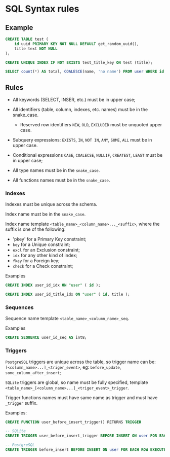 # SQL Syntax rules

## Example

```sql
CREATE TABLE test (
    id uuid PRIMARY KEY NOT NULL DEFAULT get_random_uuid(),
    title text NOT NULL
);

CREATE UNIQUE INDEX IF NOT EXISTS test_title_key ON test (title);

SELECT count(*) AS total, COALESCE(name, 'no name') FROM user WHERE id IN (100, 101) GROUP BY group;
```

## Rules

- All keywords (SELECT, INSER, etc.) must be in upper case;

- All identifiers (table, column, indexes, etc. names) must be in the snake_case.
    - Reserved row identifiers `NEW`, `OLD`, `EXCLUDED` must be unquoted upper case.

- Subquery expressions: `EXISTS`, `IN`, `NOT IN`, `ANY`, `SOME`, `ALL` must be in upper case.

- Conditional expressions `CASE`, `COALECSE`, `NULLIF`, `CREATEST`, `LEAST` must be in upper case;

- All type names must be in the `snake_case`.

- All functions names must be in the `snake_case`.

### Indexes

Indexes must be unique across the schema.

Index name must be in the `snake_case`.

Index name template `<table_name>_<column_name>..._<suffix>`, where the suffix is one of the following:

- 'pkey' for a Primary Key constraint;
- `key` for a Unique constraint;
- `excl` for an Exclusion constraint;
- `idx` for any other kind of index;
- `fkey` for a Foreign key;
- `check` for a Check constraint;

Examples

```sql
CREATE INDEX user_id_idx ON "user" ( id );

CREATE INDEX user_id_title_idx ON "user" ( id, title );
```

### Sequences

Sequence name template `<table_name>_<column_name>_seq`.

Examples

```sql
CREATE SEQUENCE user_id_seq AS int8;
```

### Triggers

`PostgreSQL` triggers are unique across the table, so trigger name can be: `[<column_name>...]_<triger_event>`, eg: `before_update`, `some_column_after_insert`;

`SQLite` triggers are global, so name must be fully specified, template `<table_name>_[<column_name>...]_<triger_event>_trigger`.

Trigger functions names must have same name as trigger and must have `_trigger` suffix.

Examples:

```sql
CREATE FUNCTION user_before_insert_trigger() RETURNS TRIGGER

-- SQLite
CREATE TRIGGER user_before_insert_trigger BEFORE INSERT ON user FOR EACH ROW EXECUTE PROCEDURE user_before_insert_trigger();

-- PostgreSQL
CREATE TRIGGER before_insert BEFORE INSERT ON user FOR EACH ROW EXECUTE PROCEDURE user_before_insert_trigger();
```
